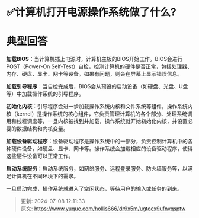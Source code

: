 # ✅计算机打开电源操作系统做了什么?

# 典型回答


**加载BIOS**：当计算机插上电源时，计算机主板的BIOS开始工作。BIOS会进行POST（Power-On Self-Test）自检，检测计算机的硬件是否正常，包括处理器、内存、硬盘、显卡、网卡等设备。如果有问题，则会在屏幕上显示错误信息。



**加载引导程序**：当自检完成后，BIOS会从预设的启动设备（如硬盘、光盘、U盘等）中加载操作系统的引导程序。



**初始化内核**：引导程序会进一步加载操作系统内核和文件系统等组件，操作系统内核（kernel）是操作系统的核心组件，它负责管理计算机的各个部分、处理系统调用和线程调度等。一旦内核被找到并加载，操作系统就开始初始化内核，并设置必要的数据结构和内核变量。



**加载设备驱动程序**：设备驱动程序是操作系统中的一部分，负责控制计算机中的各种硬件设备，如硬盘、显卡、网卡等。操作系统会加载相应的设备驱动程序，使得这些硬件设备可以正常工作。



**启动系统服务**：启动系统服务，如网络服务、远程登录服务、防火墙服务等，以满足计算机在不同环境下的需求。



一旦启动完成，操作系统就进入了空闲状态，等待用户的输入或任务的到来。



> 更新: 2024-07-08 12:11:33  
> 原文: <https://www.yuque.com/hollis666/dr9x5m/ugtoex9ufnvqsptw>